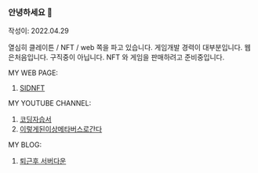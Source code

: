 ### 안녕하세요 👋

작성이: 2022.04.29

열심히 클레이튼 / NFT / web 쪽을 파고 있습니다.
게임개발 경력이 대부분입니다. 웹은처음입니다. 구직중이 아닙니다.
NFT 와 게임을 판매하려고 준비중입니다.

MY WEB PAGE:
1. [SIDNFT](https://sidnft.com)

MY YOUTUBE CHANNEL:
1. [코딩자습서](https://www.youtube.com/channel/UCj8eNn2MxSUB1wf5y6FR1WQ)
2. [이렇게된이상메타버스로간다](https://www.youtube.com/channel/UC0cgLnazriprrSpdD4I05QQ)

MY BLOG:
1. [퇴근후 서버다운](https://serverdown.tistory.com/)




<!--
**GoToTheMetaverse/GoToTheMetaverse** is a ✨ _special_ ✨ repository because its `README.md` (this file) appears on your GitHub profile.

Here are some ideas to get you started:

- 🔭 I’m currently working on ...
- 🌱 I’m currently learning ...
- 👯 I’m looking to collaborate on ...
- 🤔 I’m looking for help with ...
- 💬 Ask me about ...
- 📫 How to reach me: ...
- 😄 Pronouns: ...
- ⚡ Fun fact: ...
-->


